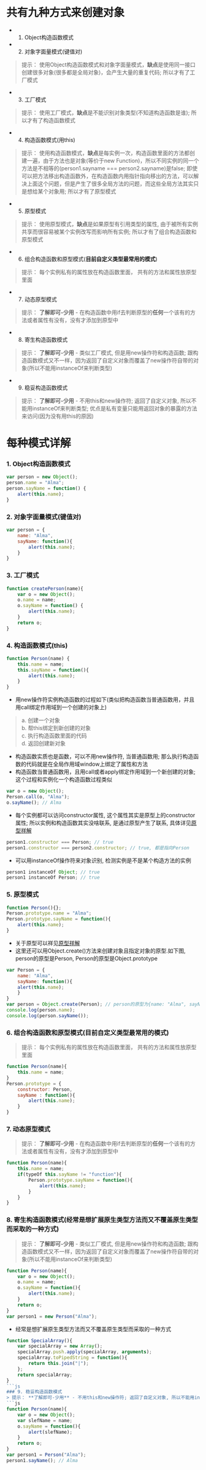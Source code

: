 # 共有九种方式来创建对象
* 1. Object构造函数模式
* 2. 对象字面量模式(键值对)
> 提示： 使用Object构造函数模式和对象字面量模式，**缺点**是使用同一接口创建很多对象(很多都是全局对象)，会产生大量的重复代码; 所以才有了工厂模式
* 3. 工厂模式
> 提示： 使用工厂模式，**缺点**是不能识别对象类型(不知道构造函数是谁); 所以才有了构造函数模式
* 4. 构造函数模式(用this)
> 提示： 使用构造函数模式，**缺点**是每实例一次，构造函数里面的方法都创建一遍，由于方法也是对象(等价于new Function)，所以不同实例的同一个方法是不相等的(person1.sayname === person2.sayname)是false; 即使可以把方法移出构造函数外，在构造函数内用指针指向移出的方法，可以解决上面这个问题，但是产生了很多全局方法的问题，而这些全局方法其实只是想给某个对象用; 所以才有了原型模式
* 5. 原型模式
> 提示： 使用原型模式，**缺点**是如果原型有引用类型的属性, 由于被所有实例共享而很容易被某个实例改写而影响所有实例; 所以才有了组合构造函数和原型模式
* 6. 组合构造函数和原型模式(**目前自定义类型最常用的模式**)
> 提示： 每个实例私有的属性放在构造函数里面， 共有的方法和属性放原型里面
* 7. 动态原型模式
> 提示： **了解即可-少用** - 在构造函数中用if去判断原型的**任何**一个该有的方法或者属性有没有，没有才添加到原型中
* 8. 寄生构造函数模式
> 提示： **了解即可-少用** - 类似工厂模式, 但是用new操作符和构造函数; 跟构造函数模式又不一样，因为返回了自定义对象而覆盖了new操作符自带的对象(所以不能用instanceOf来判断类型)
* 9. 稳妥构造函数模式
> 提示： **了解即可-少用** - 不用this和new操作符; 返回了自定义对象, 所以不能用instanceOf来判断类型; 优点是私有变量只能用返回对象的暴露的方法来访问(因为没有用this的原因)

# 每种模式详解
### 1. Object构造函数模式
```js
var person = new Object();
person.name = "Alma";
person.sayName = function() {
	alert(this.name);
}
```
### 2. 对象字面量模式(键值对)
```js
var person = {
	name: "Alma",
	sayName: function(){
		alert(this.name);
	}
}
```
### 3. 工厂模式
```js
function createPerson(name){
	var o = new Object();
	o.name = name;
	o.sayName = function() {
		alert(this.name);
	}
	return o;
}
```
### 4. 构造函数模式(this)
```js
function Person(name) {
	this.name = name;
	this.sayName = function(){
		alert(this.name);
	}
}
```
* 用new操作符实例构造函数的过程如下(类似把构造函数当普通函数用，并且用call绑定作用域到一个创建的对象上)
> a. 创建一个对象		
> b. 帮this绑定到新创建的对象		
> c. 执行构造函数里面的代码		
> d. 返回创建新对象
* 构造函数实质也是函数，可以不用new操作符, 当普通函数用; 那么执行构造函数的代码就是在全局作用域window上绑定了属性和方法
* 构造函数当普通函数用，且用call或者apply绑定作用域到一个新创建的对象; 这个过程和实例化一个构造函数过程类似
```js
var o = new Object();
Person.call(o, "Alma");
o.sayName(); // Alma
```
* 每个实例都可以访问constructor属性, 这个属性其实是原型上的constructor属性; 所以实例和构造函数其实没啥联系, 是通过原型产生了联系, 具体详见[原型祥解](https://github.com/dudulaopo833/JS-Projects/blob/master/JS_Basic_Knowledage/JS_prototype.md)
```js
person1.constructor === Person; // true
person1.constructor === person2.constructor; // true, 都是指向Person
```
* 可以用instanceOf操作符来对象识别, 检测实例是不是某个构造方法的实例
```js
person1 instanceOf Object; // true
person1 instanceOf Person; // true
```
### 5. 原型模式
```js
function Person(){};
Person.prototype.name = "Alma";
Person.prototype.sayName = function(){
	alert(this.name);
}
```
* 关于原型可以祥见[原型祥解](https://github.com/dudulaopo833/JS-Projects/blob/master/JS_Basic_Knowledage/JS_prototype.md)
* 这里还可以用Object.create()方法来创建对象且指定对象的原型.如下图, person的原型是Person, Person的原型是Object.prototype
```js
var Person = {
	name: "Alma", 
	sayName: function(){
  	alert(this.name);
	}
}
var person = Object.create(Person); // person的原型为{name: "Alma", sayName: function(){}}
console.log(person.name);
console.log(person.sayName());
```
### 6. 组合构造函数和原型模式(**目前自定义类型最常用的模式**)
> 提示： 每个实例私有的属性放在构造函数里面， 共有的方法和属性放原型里面
```js
function Person(name){
	this.name = name;
}
Person.prototype = {
	constructor: Person,
	sayName : function(){
		alert(this.name);
	}
}
```
### 7. 动态原型模式
> 提示： **了解即可-少用** - 在构造函数中用if去判断原型的**任何**一个该有的方法或者属性有没有，没有才添加到原型中
```js
function Person(name){
	this.name = name;
	if(typeOf this.sayName != "function"){
		Person.prototype.sayName = function(){
			alert(this.name);
		}
	}
}
```
### 8. 寄生构造函数模式(经常是想扩展原生类型方法而又不覆盖原生类型而采取的一种方式)
> 提示： **了解即可-少用** - 类似工厂模式, 但是用new操作符和构造函数; 跟构造函数模式又不一样，因为返回了自定义对象而覆盖了new操作符自带的对象(所以不能用instanceOf来判断类型)
```js
function Person(name){
	var o = new Object();
	o.name = name;
	o.sayName = function(){
		alert(this.name);
	}
	return o;
}
var person1 = new Person("Alma");
```
* 经常是想扩展原生类型方法而又不覆盖原生类型而采取的一种方式
```js
function SpecialArray(){
	var specialArray = new Array();
	specialArray.push.apply(specialArray, arguments);
	specialArray.toPipedString = function(){
		return this.join("|");
	};
	return specialArray;
}
```js
### 9. 稳妥构造函数模式
> 提示： **了解即可-少用** - 不用this和new操作符; 返回了自定义对象, 所以不能用instanceOf来判断类型; 优点是私有变量只能用返回对象的暴露的方法来访问(因为没有用this的原因)
```js
function Person(name){
	var o = new Object();
	var slefName = name;
	o.sayName = function(){
		alert(slefName);
	}
	return o;
}
var person1 = Person("Alma");
person1.sayName(); // Alma
```
